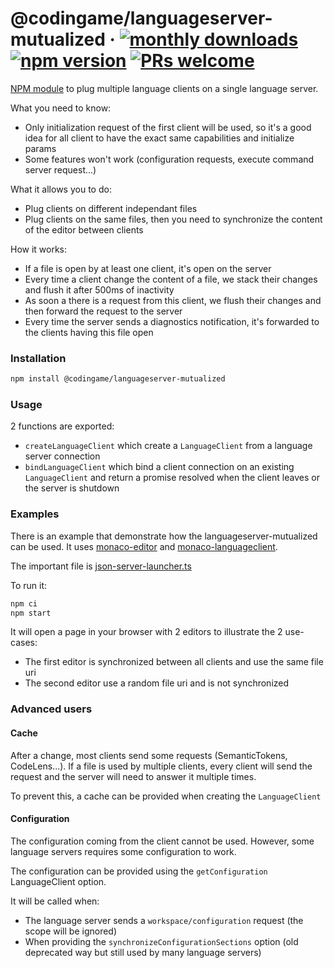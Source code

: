 # @codingame/languageserver-mutualized &middot; [![monthly downloads](https://img.shields.io/npm/dm/@codingame/languageserver-mutualized)](https://www.npmjs.com/package/@codingame/languageserver-mutualized) [![npm version](https://img.shields.io/npm/v/@codingame/languageserver-mutualized.svg?style=flat)](https://www.npmjs.com/package/@codingame/languageserver-mutualized) [![PRs welcome](https://img.shields.io/badge/PRs-welcome-brightgreen.svg)](https://github.com/codingame/languageserver-mutualized/pulls)

[NPM module](https://www.npmjs.com/) to plug multiple language clients on a single language server.

What you need to know:
- Only initialization request of the first client will be used, so it's a good idea for all client to have the exact same capabilities and initialize params
- Some features won't work (configuration requests, execute command server request...)

What it allows you to do:
- Plug clients on different independant files
- Plug clients on the same files, then you need to synchronize the content of the editor between clients

How it works:
- If a file is open by at least one client, it's open on the server
- Every time a client change the content of a file, we stack their changes and flush it after 500ms of inactivity
- As soon a there is a request from this client, we flush their changes and then forward the request to the server
- Every time the server sends a diagnostics notification, it's forwarded to the clients having this file open


### Installation

```bash
npm install @codingame/languageserver-mutualized 
```

### Usage

2 functions are exported:
- `createLanguageClient` which create a `LanguageClient` from a language server connection
- `bindLanguageClient` which bind a client connection on an existing `LanguageClient` and return a promise resolved when the client leaves or the server is shutdown


### Examples

There is an example that demonstrate how the languageserver-mutualized can be used.
It uses [monaco-editor](https://github.com/microsoft/monaco-editor) and [monaco-languageclient](https://github.com/TypeFox/monaco-languageclient).

The important file is [json-server-launcher.ts](https://github.com/CodinGame/languageserver-mutualized/blob/main/example/src/json-server-launcher.ts)

To run it:
```bash
npm ci
npm start
```

It will open a page in your browser with 2 editors to illustrate the 2 use-cases:
- The first editor is synchronized between all clients and use the same file uri
- The second editor use a random file uri and is not synchronized


### Advanced users

#### Cache

After a change, most clients send some requests (SemanticTokens, CodeLens...). If a file is used by multiple clients, every client will send the request and the server will need to answer it multiple times.

To prevent this, a cache can be provided when creating the `LanguageClient`

#### Configuration

The configuration coming from the client cannot be used. However, some language servers requires some configuration to work.

The configuration can be provided using the `getConfiguration` LanguageClient option.

It will be called when:
- The language server sends a `workspace/configuration` request (the scope will be ignored)
- When providing the `synchronizeConfigurationSections` option (old deprecated way but still used by many language servers)
